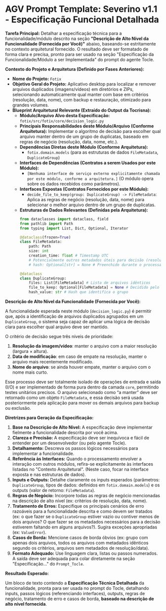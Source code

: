 # AGV Prompt Template: Severino v1.1 - Especificação Funcional Detalhada

**Tarefa Principal:** Detalhar a especificação técnica para a funcionalidade/módulo descrito na seção **"Descrição de Alto Nível da Funcionalidade (Fornecida por Você)"** abaixo, baseando-se estritamente no contexto arquitetural fornecido. O resultado deve ser formatado de forma clara e precisa, pronto para ser usado na seção "Especificação da Funcionalidade/Módulo a ser Implementada" do prompt do agente Tocle.

**Contexto do Projeto e Arquitetura (Definido por Fases Anteriores):**

*   **Nome do Projeto:** `Fotix`
*   **Objetivo Geral do Projeto:** Aplicativo desktop para localizar e remover arquivos duplicados (imagens/vídeos) em diretórios e ZIPs, selecionando automaticamente qual manter com base em critérios (resolução, data, nome), com backup e restauração, otimizado para grandes volumes.
*   **Blueprint Arquitetural Relevante (Extraído do Output da Tocrisna):**
    *   **Módulo/Arquivo Alvo desta Especificação:** `fotix/src/fotix/core/decision_logic.py`
    *   **Principais Responsabilidades deste Módulo/Arquivo (Conforme Arquitetura):** Implementar o algoritmo de decisão para escolher qual arquivo manter dentro de um grupo de duplicatas, baseado em regras de negócio (resolução, data, nome, etc.).
    *   **Dependências Diretas deste Módulo (Conforme Arquitetura):**
        *   `fotix.domain.models` (para as estruturas de dados `FileMetadata`, `DuplicateGroup`)
    *   **Interfaces de Dependências (Contratos a serem Usados por este Módulo):**
        *   `[Nenhuma interface de serviço externo explicitamente chamada por este módulo, conforme a arquitetura.]` (O módulo opera sobre os dados recebidos como parâmetros).
    *   **Interfaces Expostas (Contratos Fornecidos por este Módulo):**
        *   `decide_file_to_keep(group: DuplicateGroup) -> FileMetadata`: Aplica as regras de negócio (resolução, data, nome) para selecionar o melhor arquivo dentro de um grupo de duplicatas.
    *   **Estruturas de Dados Relevantes (Definidas pela Arquitetura):**
        ```python
        from dataclasses import dataclass, field
        from pathlib import Path
        from typing import List, Dict, Optional, Iterator

        @dataclass(frozen=True)
        class FileMetadata:
            path: Path
            size: int
            creation_time: float # Timestamp UTC
            # Potencialmente outros metadados úteis para decisão (resolução, etc. - a serem extraídos seletivamente)
            # hash: Optional[str] = None # Preenchido durante o processamento

        @dataclass
        class DuplicateGroup:
            files: List[FileMetadata] # Lista de arquivos idênticos
            file_to_keep: Optional[FileMetadata] = None # Decidido pelo Core
            hash_value: str # Hash que identifica o grupo
        ```

**Descrição de Alto Nível da Funcionalidade (Fornecida por Você):**

A funcionalidade esperada neste módulo (`decision_logic.py`) é permitir que, após a identificação de arquivos duplicados agrupados em um `DuplicateGroup`, o sistema seja capaz de aplicar uma lógica de decisão clara para escolher qual arquivo deve ser mantido.

O critério de decisão segue três níveis de prioridade:
1. **Resolução da imagem/vídeo**: manter o arquivo com a maior resolução (largura × altura).
2. **Data de modificação**: em caso de empate na resolução, manter o arquivo mais recentemente modificado.
3. **Nome do arquivo**: se ainda houver empate, manter o arquivo com o nome mais curto.

Esse processo deve ser totalmente isolado de operações de entrada e saída (I/O) e ser implementado de forma pura dentro da camada `core`, permitindo testes unitários precisos. O arquivo selecionado como “a manter” deve ser retornado como um objeto `FileMetadata`, e essa decisão será usada posteriormente pela aplicação para mover os demais arquivos para backup ou exclusão.

**Diretrizes para Geração da Especificação:**

1.  **Base na Descrição de Alto Nível:** A especificação deve implementar fielmente a funcionalidade descrita por você acima.
2.  **Clareza e Precisão:** A especificação deve ser inequívoca e fácil de entender por um desenvolvedor (ou pelo agente Tocle).
3.  **Detalhamento:** Descreva os passos lógicos necessários para implementar a funcionalidade.
4.  **Referência às Interfaces:** Quando o processamento envolver a interação com outros módulos, refira-se explicitamente às interfaces listadas no "Contexto Arquitetural". (Neste caso, focar na interface exposta e nas estruturas de dados).
5.  **Inputs e Outputs:** Detalhe claramente os inputs esperados (parâmetros: `DuplicateGroup`, tipos de dados: definidos em `fotix.domain.models`) e os outputs (valor de retorno: `FileMetadata`).
6.  **Regras de Negócio:** Incorpore todas as regras de negócio mencionadas na descrição de alto nível (ex: critérios de resolução, data, nome).
7.  **Tratamento de Erros:** Especifique os principais cenários de erro razoáveis para a funcionalidade descrita e como devem ser tratados (ex: o que fazer se o `DuplicateGroup` estiver vazio ou contiver menos de dois arquivos? O que fazer se os metadados necessários para a decisão estiverem faltando em alguns arquivos?). Sugira exceções apropriadas (ex: `ValueError`).
8.  **Casos de Borda:** Mencione casos de borda óbvios (ex: grupo com apenas dois arquivos, todos os arquivos com metadados idênticos segundo os critérios, arquivos sem metadados de resolução/data).
9.  **Formato Adequado:** Use linguagem clara, listas ou passos numerados. A saída deve ser adequada para colar diretamente na seção "Especificação..." do `Prompt_Tocle`.

**Resultado Esperado:**

Um bloco de texto contendo a **Especificação Técnica Detalhada** da funcionalidade, pronta para ser usada no prompt do Tocle, detalhando inputs, passos lógicos (referenciando interfaces), outputs, regras de negócio, tratamento de erro e casos de borda, **baseado na descrição de alto nível fornecida**.